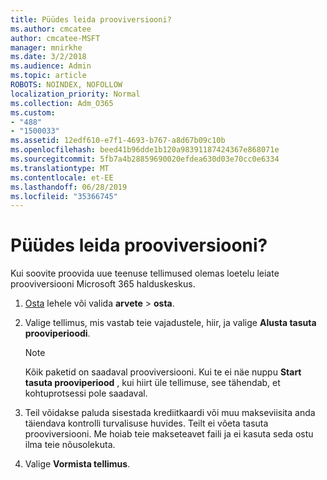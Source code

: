```yaml
---
title: Püüdes leida prooviversiooni?
ms.author: cmcatee
author: cmcatee-MSFT
manager: mnirkhe
ms.date: 3/2/2018
ms.audience: Admin
ms.topic: article
ROBOTS: NOINDEX, NOFOLLOW
localization_priority: Normal
ms.collection: Adm_O365
ms.custom:
- "488"
- "1500033"
ms.assetid: 12edf610-e7f1-4693-b767-a8d67b09c10b
ms.openlocfilehash: beed41b96dde1b120a98391187424367e868071e
ms.sourcegitcommit: 5fb7a4b28859690020efdea630d03e70cc0e6334
ms.translationtype: MT
ms.contentlocale: et-EE
ms.lasthandoff: 06/28/2019
ms.locfileid: "35366745"
---
```

# <a name="trying-to-find-a-trial"></a>Püüdes leida prooviversiooni?

Kui soovite proovida uue teenuse tellimused olemas loetelu leiate prooviversiooni Microsoft 365 halduskeskus.
  
1. [Osta](https://go.microsoft.com/fwlink/p/?linkid=868433) lehele või valida **arvete** \> **osta**.

2. Valige tellimus, mis vastab teie vajadustele, hiir, ja valige **Alusta tasuta prooviperioodi**.

    > [!NOTE]
    > Kõik paketid on saadaval prooviversiooni. Kui te ei näe nuppu **Start tasuta prooviperiood** , kui hiirt üle tellimuse, see tähendab, et kohtuprotsessi pole saadaval.
  
3. Teil võidakse paluda sisestada krediitkaardi või muu makseviisita anda täiendava kontrolli turvalisuse huvides. Teilt ei võeta tasuta prooviversiooni. Me hoiab teie makseteavet faili ja ei kasuta seda ostu ilma teie nõusolekuta.

4. Valige **Vormista tellimus**.
